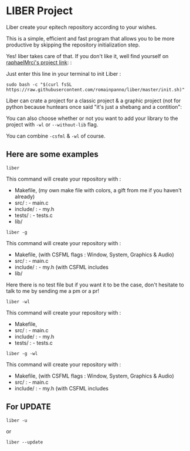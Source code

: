 # LIBER Project

Liber create your epitech repository according to your wishes.

This is a simple, efficient and fast program that allows you to be more productive by skipping the repository initialization step.

Yes! liber takes care of that.
If you don't like it, well find yourself on [raphaelMrci's project link](https://github.com/raphaelMrci/Epigen): :


Just enter this line in your terminal to init Liber :

```
sudo bash -c "$(curl fsSL https://raw.githubusercontent.com/romainpanno/liber/master/init.sh)"
```

Liber can crate a project for a classic project & a graphic project (not for python because huntears once said "it's just a shebang and a contition":

You can also choose whether or not you want to add your library to the project with `-wl` or `--without-lib` flag. 

You can combine `-csfml` & `-wl` of course.

## Here are some examples
```
liber
```
This command will create your repository with :
  - Makefile, (my own make file with colors, a gift from me if you haven't already)
  - src/      :
                - main.c
  - include/  :
                - my.h
  - tests/    :
                - tests.c
  - lib/

```
liber -g
```
This command will create your repository with :
  - Makefile, (with CSFML flags : Window, System, Graphics & Audio)
  - src/      :
                - main.c
  - include/  :
                - my.h (with CSFML includes
  - lib/

Here there is no test file but if you want it to be the case, don't hesitate to talk to me by sending me a pm or a pr!


```
liber -wl
```
This command will create your repository with :
  - Makefile,
  - src/      :
                - main.c
  - include/  :
                - my.h
  - tests/    :
                - tests.c


```
liber -g -wl
```
This command will create your repository with :
  - Makefile, (with CSFML flags : Window, System, Graphics & Audio)
  - src/      :
                - main.c
  - include/  :
                - my.h (with CSFML includes


## For UPDATE
```
liber -u
```
or
```
liber --update
```
